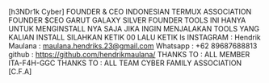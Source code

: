[h3NDr1k Cyber] FOUNDER & CEO INDONESIAN TERMUX ASSOCIATION FOUNDER $CEO GARUT GALAXY SILVER FOUNDER TOOLS INI HANYA UNTUK MENGINSTALL NYA SAJA JIKA INGIN MENJALAKAN TOOLS YANG KALIAN INSTALL SILAHKAN KETIK 00 LALU KETIK ls INSTAGRAM : Hendrik Maulana : maulana.hendriks.23@gmail.com Whatsapp : +62 89687688813 github : https://github.com/hendrikmaulana/  THANKS TO : ALL MEMBER ITA-F4H-GGC THANKS TO : ALL TEAM CYBER FAMILY ASSOCIATION [C.F.A]
